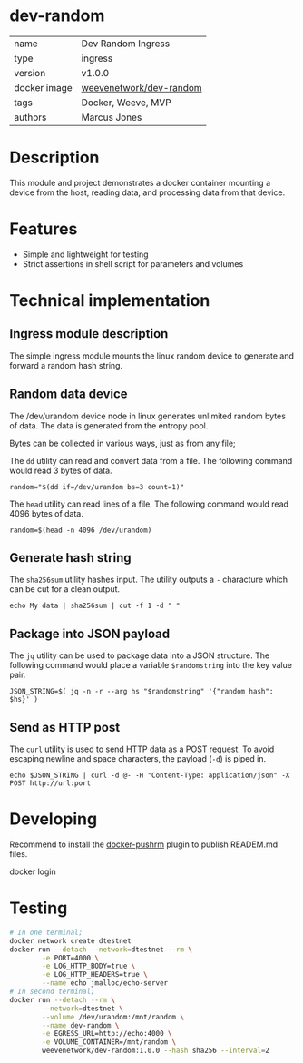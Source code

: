 # dev-random

|              |                                                                             |
| ------------ | --------------------------------------------------------------------------- |
| name         | Dev Random Ingress                                                          |
| type         | ingress                                                                     |
| version      | v1.0.0                                                                      |
| docker image | [weevenetwork/dev-random](https://hub.docker.com/r/weevenetwork/dev-random) |
| tags         | Docker, Weeve, MVP                                                          |
| authors      | Marcus Jones                                                                |

# Description

This module and project demonstrates a docker container mounting a device from the host, reading data, and processing data from that device.

# Features

- Simple and lightweight for testing
- Strict assertions in shell script for parameters and volumes

# Technical implementation

## Ingress module description

The simple ingress module mounts the linux random device to generate and forward a random hash string.

## Random data device

The /dev/urandom device node in linux generates unlimited random bytes of data. The data is generated from the entropy pool.

Bytes can be collected in various ways, just as from any file;

The `dd` utility can read and convert data from a file. The following command would read 3 bytes of data.

`random="$(dd if=/dev/urandom bs=3 count=1)"`

The `head` utility can read lines of a file. The following command would read 4096 bytes of data.

`random=$(head -n 4096 /dev/urandom)`

## Generate hash string

The `sha256sum` utility hashes input. The utility outputs a `-` characture which can be cut for a clean output.

`echo My data | sha256sum | cut -f 1 -d " "`

## Package into JSON payload

The `jq` utility can be used to package data into a JSON structure. The following command would place a variable `$randomstring` into the key value pair.

`JSON_STRING=$( jq -n -r --arg hs "$randomstring" '{"random hash": $hs}' )`

## Send as HTTP post

The `curl` utility is used to send HTTP data as a POST request. To avoid escaping newline and space characters, the payload (`-d`) is piped in.

`echo $JSON_STRING | curl -d @- -H "Content-Type: application/json" -X POST http://url:port`

# Developing

Recommend to install the [docker-pushrm](https://github.com/christian-korneck/docker-pushrm) plugin to publish READEM.md files.

docker login

# Testing

```bash
# In one terminal;
docker network create dtestnet
docker run --detach --network=dtestnet --rm \
		-e PORT=4000 \
		-e LOG_HTTP_BODY=true \
		-e LOG_HTTP_HEADERS=true \
		--name echo jmalloc/echo-server
# In second terminal;
docker run --detach --rm \
		--network=dtestnet \
		--volume /dev/urandom:/mnt/random \
		--name dev-random \
        -e EGRESS_URL=http://echo:4000 \
		-e VOLUME_CONTAINER=/mnt/random \
		weevenetwork/dev-random:1.0.0 --hash sha256 --interval=2
```
